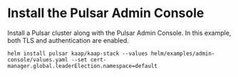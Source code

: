 # Install the Pulsar Admin Console

Install a Pulsar cluster along with the Pulsar Admin Console. In this example, both TLS and authentication are enabled.
```
helm install pulsar kaap/kaap-stack --values helm/examples/admin-console/values.yaml --set cert-manager.global.leaderElection.namespace=default
```
